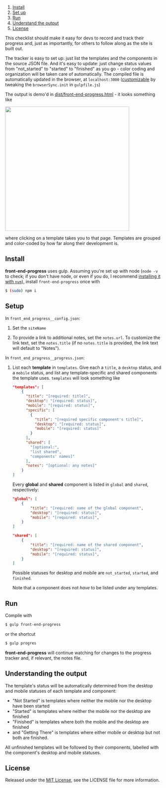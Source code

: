 1. [Install](#install)
1. [Set up](#setup)
1. [Run](#run)
1. [Understand the output](#understanding-the-output)
1. [License](#license)

This checklist should make it easy for devs to record and track their progress and, just as importantly, for others to follow along as the site is built out.

The tracker is easy to set up: just list the templates and the components in the source JSON file. And it's easy to update: just change status values from "not_started" to "started" to "finished" as you go - color coding and organization will be taken care of automatically. The compiled file is automatically updated in the browser, at `localhost:3000` ([customizable](https://www.browsersync.io/docs/gulp) by tweaking the `browserSync.init` in `gulpfile.js`)

The output is demo'd in [dist/front-end-progress.html](https://github.com/olets/front-end-progress/dist/front-end-progress.html) - it looks something like

<kbd><img src="http://i.imgur.com/UDnuhBr.png" width="400px"/></kbd>

where clicking on a template takes you to that page. Templates are grouped and color-coded by how far along their development is.

## Install

**front-end-progress** uses gulp. Assuming you're set up with node (`node -v` to check; if you don't have node, or even if you do, I recommend [installing it with `nvm`](https://github.com/creationix/nvm#install-script)), install `front-end-progress` once with

```bash
$ (sudo) npm i
````

## Setup

In `front_end_progress__config.json`:

1. Set the `siteName`

1. To provide a link to additional notes, set the `notes.url`. To customize the link text, set the `notes.title` (if no `notes.title` is provided, the link text will default to "Notes").



In `front_end_progress__progress.json`:

1. List each **template** in `templates`. Give each a `title`, a `desktop` status, and a `mobile` status, and list any template-specific and shared components the template uses. `templates` will look something like

    ```json
    "templates": [
        {
          "title": "[required: title]",
          "desktop": "[required: status]",
          "mobile": "[required: status]",
          "specific": [
            {
              "title": "[required specific component's title]",
              "desktop": "[required: status]",
              "mobile": "[required: status]"
            }
          ],
          "shared": [
            "[optional:",
            "list shared",
            "components' names]"
          ],
          "notes": "[optional: any notes]"
        }
    ]
    ```
    
   Every **global** and **shared** component is listed in `global` and `shared`, respectively:
 
    ```json
    "global": [
        {
            "title": "[required: name of the global component",
            "desktop": "[required: status]",
            "mobile": "[required: status]",
        }
    ]
    ```
    
    ```json
    "shared": [
        {
            "title": "[required: name of the shared component",
            "desktop": "[required: status]",
            "mobile": "[required: status]",
        }
    ]
    ```

   Possible statuses for desktop and mobile are `not_started`, `started`, and `finished`.
   
   Note that a component does not *have* to be listed under any templates.


## Run

Compile with

```bash
$ gulp front-end-progress
```

or the shortcut

```bash
$ gulp progres
```

**front-end-progress** will continue watching for changes to the progress tracker and, if relevant, the notes file.


## Understanding the output

The template's status will be automatically determined from the desktop and mobile statuses of each template and component:

- "Not Started" is templates where neither the mobile nor the desktop have been started
- "Started" is templates where neither the mobile nor the desktop are finished
- "Finished" is templates where both the mobile and the desktop are finished
- and "Getting There" is templates where either mobile or desktop but not both are finished.

All unfinished templates will be followed by their components, labelled with the component's desktop and mobile statuses.

## License

Released under the [MIT License](https://opensource.org/licenses/MIT), see the LICENSE file for more information.
